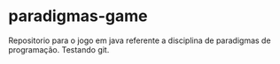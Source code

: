# paradigmas-game
Repositorio para o jogo em java referente a disciplina de paradigmas de programação.
Testando git.
